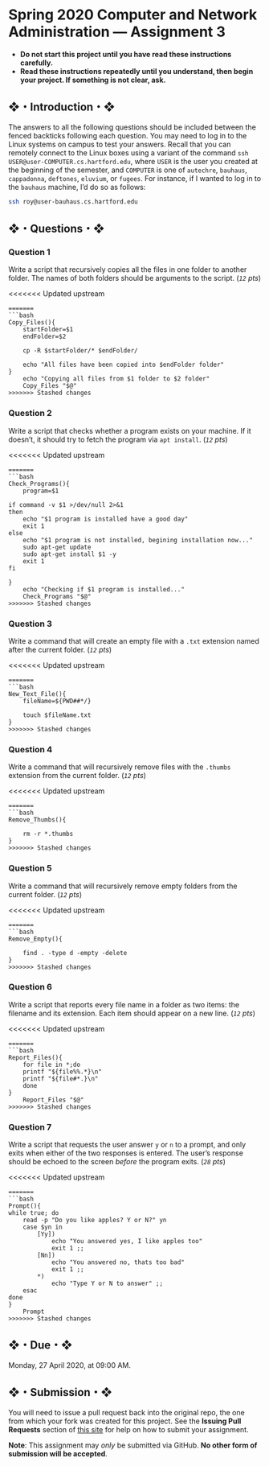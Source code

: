 # Spring 2020 Computer and Network Administration — Assignment 3

* **Do not start this project until you have read these instructions carefully.**  
* **Read these instructions repeatedly until you understand, then begin your project. If something is not clear, ask.**  

## ❖・Introduction・❖
The answers to all the following questions should be included between the fenced backticks following each question. You may need to log in to the Linux systems on campus to test your answers. Recall that you can remotely connect to the Linux boxes using a variant of the command `ssh USER@user-COMPUTER.cs.hartford.edu`, where `USER` is the user you created at the beginning of the semester, and `COMPUTER` is one of `autechre`, `bauhaus`, `cappadonna`, `deftones`, `eluvium`, or `fugees`. For instance, if I wanted to log in to the `bauhaus` machine, I’d do so as follows:

```bash
ssh roy@user-bauhaus.cs.hartford.edu
```

## ❖・Questions・❖

### Question 1
Write a script that recursively copies all the files in one folder to another folder. The names of both folders should be arguments to the script. (_`12` pts_)

<<<<<<< Updated upstream
```
=======
```bash
Copy_Files(){
	startFolder=$1
	endFolder=$2
	
	cp -R $startFolder/* $endFolder/
	
	echo "All files have been copied into $endFolder folder"
}	
	echo "Copying all files from $1 folder to $2 folder"
	Copy_Files "$@"
>>>>>>> Stashed changes
```

### Question 2
Write a script that checks whether a program exists on your machine. If it doesn’t, it should try to fetch the program via `apt install`. (_`12` pts_)

<<<<<<< Updated upstream
```
=======
```bash
Check_Programs(){
	program=$1

if command -v $1 >/dev/null 2>&1
then
	echo "$1 program is installed have a good day"
	exit 1
else
	echo "$1 program is not installed, begining installation now..."
	sudo apt-get update
	sudo apt-get install $1 -y
	exit 1
fi

}	
	echo "Checking if $1 program is installed..."
	Check_Programs "$@"
>>>>>>> Stashed changes
```

### Question 3
Write a command that will create an empty file with a `.txt` extension named after the current folder. (_`12` pts_)

<<<<<<< Updated upstream
```
=======
```bash
New_Text_File(){
	fileName=${PWD##*/}
	
	touch $fileName.txt
}
>>>>>>> Stashed changes
```

### Question 4
Write a command that will recursively remove files with the `.thumbs` extension from the current folder. (_`12` pts_)

<<<<<<< Updated upstream
```
=======
```bash
Remove_Thumbs(){
	
	rm -r *.thumbs
}	
>>>>>>> Stashed changes
```

### Question 5
Write a command that will recursively remove empty folders from the current folder. (_`12` pts_)

<<<<<<< Updated upstream
```
=======
```bash
Remove_Empty(){
	
	find . -type d -empty -delete
}	
>>>>>>> Stashed changes
```

### Question 6
Write a script that reports every file name in a folder as two items: the filename and its extension. Each item should appear on a new line. (_`12` pts_)

<<<<<<< Updated upstream
```
=======
```bash
Report_Files(){
	for file in *;do
	printf "${file%%.*}\n"
	printf "${file#*.}\n"
	done
}	
	Report_Files "$@"
>>>>>>> Stashed changes
```

### Question 7
Write a script that requests the user answer `y` or `n` to a prompt, and only exits when either of the two responses is entered. The user’s response should be echoed to the screen _before_ the program exits. (_`28` pts_)

<<<<<<< Updated upstream
```
=======
```bash
Prompt(){
while true; do
	read -p "Do you like apples? Y or N?" yn
	case $yn in
		[Yy]) 
			echo "You answered yes, I like apples too"
			exit 1 ;;
		[Nn]) 
			echo "You answered no, thats too bad"
			exit 1 ;;
		*)
			echo "Type Y or N to answer" ;;
	esac
done
}	
	Prompt
>>>>>>> Stashed changes
```

## ❖・Due・❖
Monday, 27 April 2020, at 09:00 AM.

## ❖・Submission・❖
You will need to issue a pull request back into the original repo, the one from which your fork was created for this project. See the **Issuing Pull Requests** section of [this site](http://code-warrior.github.io/tutorials/git/github/index.html) for help on how to submit your assignment.

**Note**: This assignment may *only* be submitted via GitHub. **No other form of submission will be accepted**.
